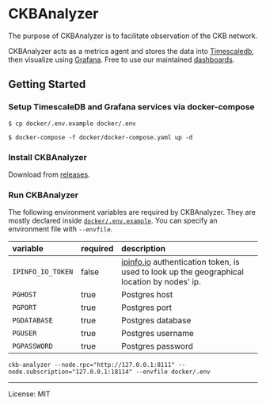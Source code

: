 # CKBAnalyzer

The purpose of CKBAnalyzer is to facilitate observation of the CKB network.

CKBAnalyzer acts as a metrics agent and stores the data into [Timescaledb](https://docs.timescale.com/), then visualize using [Grafana](https://grafana.com/). Free to use our maintained [dashboards](https://github.com/keroro520/ckb-analyzer/tree/main/dashboards).

## Getting Started

### Setup TimescaleDB and Grafana services via docker-compose

```shell
$ cp docker/.env.example docker/.env

$ docker-compose -f docker/docker-compose.yaml up -d
```

### Install CKBAnalyzer

Download from [releases](https://github.com/keroro520/ckb-analyzer/releases).

### Run CKBAnalyzer

The following environment variables are required by CKBAnalyzer. They are mostly declared inside [`docker/.env.example`](./docker/.env.example). You can specify an environment file with `--envfile`.

| variable | required | description |
| :--- | :--- | :--- |
| `IPINFO_IO_TOKEN` | false | [ipinfo.io](https://ipinfo.ip) authentication token, is used to look up the geographical location by nodes' ip. |
| `PGHOST` | true | Postgres host |
| `PGPORT` | true | Postgres port |
| `PGDATABASE` | true | Postgres database |
| `PGUSER` | true | Postgres username |
| `PGPASSWORD` | true | Postgres password |

```shell
ckb-analyzer --node.rpc="http://127.0.0.1:8111" --node.subscription="127.0.0.1:18114" --envfile docker/.env
```

---

License: MIT
